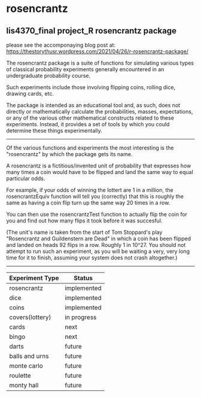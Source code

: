 # rosencrantz
## lis4370_final project_R rosencrantz package

please see the accomponaying blog post at: https://thestorythusr.wordpress.com/2021/04/26/r-rosencrantz-package/


The rosencrantz package is a suite of functions for simulating various types of 
classical probability experiments generally encountered in an undergraduate 
probability course.

Such experiments include those involving flipping coins, rolling dice, drawing
cards, etc.

The package is intended as an educational tool and, as such, does not directly
or mathematically calculate the probabilities, masses, expectations, or any 
of the various other mathematical constructs related to these experiments.
Instead, it provides a set of tools by which you could determine these things
experimentally.

***

Of the various functions and experiments the most interesting is the "rosencrantz"
by which the package gets its name.

A rosencrantz is a fictitious/invented unit of probability that expresses how
many times a coin would have to be flipped and land the same way to equal 
particular odds. 

For example, if your odds of winning the lottert are 1 in a 
million, the rosencrantzEquiv function will tell you (correctly) that this is
roughly the same as having a coin flip turn up the same way 20 times in a row.

You can then use the rosencrantzTest function to actually flip the coin for you
and find out how many flips it took before it was succesful.

(The unit's name is taken from the start of Tom Stoppard's play 
"Rosencrantz and Guildenstern are Dead" in which a coin has been flipped and
landed on heads 92 flips in a row. Roughly 1 in 10^27. You should not attempt
to run such an experiment, as you will be waiting a very, very long time for it
to finish, assuming your system does not crash altogether.) 

***

Experiment Type | Status
--------------- | ----------------
rosencrantz     | implemented
dice            | implemented
coins           | implemented
covers(lottery) | in progress
cards           | next
bingo           | next
darts           | future
balls and urns  | future
monte carlo     | future
roulette        | future
monty hall      | future
